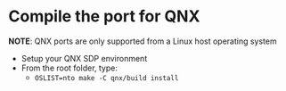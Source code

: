 # Compile the port for QNX

**NOTE**: QNX ports are only supported from a Linux host operating system

- Setup your QNX SDP environment
- From the root folder, type:
  - `OSLIST=nto make -C qnx/build install`
